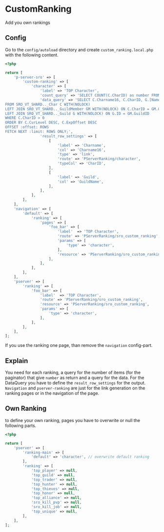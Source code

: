 # CustomRanking
Add you own rankings

## Config

Go to the `config/autoload` directory and create `custom_ranking.local.php` with the following content.
 
````php
<?php

return [
    'p-server-sro' => [
        'custom-ranking' => [
            'character' => [
                'label' => 'TOP Character',
                'count_query' => 'SELECT COUNT(C.CharID) as number FROM SRO_VT_SHARD.._Char C WHERE C.CharID > 0',
                'data_query' => 'SELECT C.Charname16, C.CharID, G.[Name] AS GuildName
FROM SRO_VT_SHARD.._Char C WITH(NOLOCK) 
LEFT JOIN SRO_VT_SHARD.._GuildMember GM WITH(NOLOCK) ON C.CharID = GM.CharID
LEFT JOIN SRO_VT_SHARD.._Guild G WITH(NOLOCK) ON G.ID = GM.GuildID
WHERE C.CharID > 0
ORDER BY C.CurLevel DESC, C.ExpOffset DESC
OFFSET :offset: ROWS 
FETCH NEXT :limit: ROWS ONLY;',
                'result_row_settings' => [
                    [
                        'label' => 'Charname',
                        'col' => 'Charname16',
                        'type' => 'link',
                        'route' => 'PServerRanking/character',
                        'typeCol' => 'CharID',
                    ],
                    [
                        'label' => 'Guild',
                        'col' => 'GuildName',
                    ],
                ],
            ],
        ],
    ],
    'navigation' => [
        'default' => [
            'ranking' => [
                'pages' => [
                    'foo_bar' => [
                        'label'  => 'TOP Character',
                        'route' => 'PServerRanking/sro_custom_ranking',
                        'params' => [
                            'type' => 'character',
                        ],
                        'resource' => 'PServerRanking/sro_custom_ranking',
                    ],
                ],
            ],
        ],
    ],
    'pserver' => [
        'ranking' => [
            'foo_bar' => [
                'label'  => 'TOP Character',
                'route' => 'PServerRanking/sro_custom_ranking',
                'resource' => 'PServerRanking/sro_custom_ranking',
                'params' => [
                    'type' => 'character',
                ],
            ],
        ],
    ],
];
```` 

If you use the ranking one page, than remove the `navigation` config-part.

## Explain

You need for each ranking, a query for the number of items (for the paginator) that give `number` as return and a query for the data.
For the DataQuery you have to define the `result_row_settings` for the output.
`Navigation` and `pserver-ranking` are just for the link generation on the ranking pages or in the navigation of the page.



## Own Ranking

to define your own ranking, pages you have to overwrite or null the following parts.

````php
<?php

return [
    'pserver' => [
		'ranking-main' => [
            'default' => 'character', // overwrite default ranking
        ],
        'ranking' => [
			'top_player' => null,
			'top_guild' => null,
			'top_trader' => null,
			'top_hunter' => null,
			'top_thieves' => null,
			'top_honor' => null,
			'top_alliance' => null,
			'sro_kill_pvp' => null,
			'sro_kill_job' => null,
			'top_unique' => null,
        ],
    ],
];
````